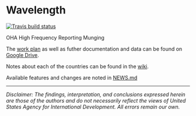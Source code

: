 # Wavelength

[![Travis build status](https://travis-ci.org/USAID-OHA-SI/Wavelength.svg?branch=master)](https://travis-ci.org/USAID-OHA-SI/Wavelength)

OHA High Frequency Reporting Munging

The [work plan](https://docs.google.com/document/d/10kLZofiJE4ueDOoOIJ49SIdT6iFK3VVm9J3_DdSpW0A/edit?usp=sharing) as well as futher documentation and data can be found on [Google Drive](https://drive.google.com/open?id=14lcqRwZaR7ZhyhF2-NoAwuhF6p4dhVzc).

Notes about each of the countries can be found in the [wiki](https://github.com/USAID-OHA-SI/Wavelength/wiki).

Available features and changes are noted in [NEWS.md](https://github.com/USAID-OHA-SI/Wavelength/blob/master/NEWS.md)

---

*Disclaimer: The findings, interpretation, and conclusions expressed herein are those of the authors and do not necessarily reflect the views of United States Agency for International Development. All errors remain our own.*
